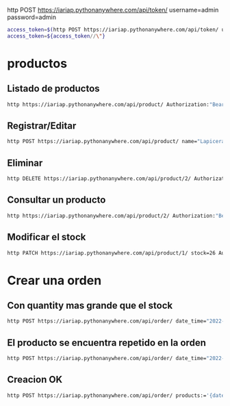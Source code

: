

http POST https://iariap.pythonanywhere.com/api/token/ username=admin password=admin

```bash
access_token=$(http POST https://iariap.pythonanywhere.com/api/token/ username=admin password=admin | jq '.access' -)
access_token=${access_token//\"}
```


# productos

## Listado de productos
```bash
http https://iariap.pythonanywhere.com/api/product/ Authorization:"Bearer ${access_token}"
```

## Registrar/Editar
```bash
http POST https://iariap.pythonanywhere.com/api/product/ name="Lapicera" price=200 stock=1 Authorization:"Bearer ${access_token}"
```

## Eliminar
```bash
http DELETE https://iariap.pythonanywhere.com/api/product/2/ Authorization:"Bearer ${access_token}"
```

## Consultar un producto
```bash
http https://iariap.pythonanywhere.com/api/product/2/ Authorization:"Bearer ${access_token}"
```

## Modificar el stock
```bash
http PATCH https://iariap.pythonanywhere.com/api/product/1/ stock=26 Authorization:"Bearer ${access_token}"
```

# Crear una orden
## Con quantity mas grande que el stock
```bash
http POST https://iariap.pythonanywhere.com/api/order/ date_time="2022-06-14" order_detail:='[{"product":{"id": 1}, "quantity":2}, {"product":{"id":2}, "quantity":200}]' Authorization:"Bearer ${access_token}"
```

## El producto se encuentra repetido en la orden
```bash
http POST https://iariap.pythonanywhere.com/api/order/ date_time="2022-06-14" order_detail:='[{"product":{"id": 1}, "quantity":2}, {"product":{"id":1}, "quantity":2}]' Authorization:"Bearer ${access_token}"
```

## Creacion OK
```bash
http POST https://iariap.pythonanywhere.com/api/order/ products:='{date_time:"2022-06-14", order_detail:[{"product_id":1, "quantity":2}, {"product_id":2, "quantity":2}]}' Authorization:"Bearer ${access_token}"
```
